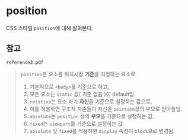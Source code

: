 # position
CSS 스타일 `position`에 대해 살펴본다.

## 참고
`reference3.pdf`

> `position`은 요소를 위치시킬 **기준**을 지정하는 요소로
> 1. 기본적으로 `<body>`를 기준으로 하고,
> 2. 모든 요소는 `static` 값( 기준 없음 )이 default임.
> 3. `relative`는 요소 자기 **자신**을 기준으로 설정하는 값으로,
> 4. 이를 적용하면 구조적 자손들이 자신을 `poistion`상의 부모로 받아들임.
> 5. `absolute`는 `position` 상의 **부모**를 기준으로 설정하는 값.
> 6. `fixed`는 `viewport`를 기준으로 설정하는 값.
> 7. `absolute` 및 `fixed`를 적용하면 `display` 속성이 `block`으로 변경됨.